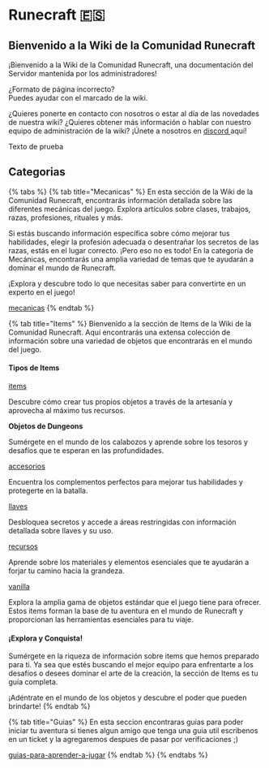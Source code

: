 # Runecraft 🇪🇸

## Bienvenido a la Wiki de la Comunidad Runecraft

¡Bienvenido a la Wiki de la Comunidad Runecraft, una documentación del Servidor mantenida por los administradores!

¿Formato de página incorrecto?\
Puedes ayudar con el marcado de la wiki.

¿Quieres ponerte en contacto con nosotros o estar al día de las novedades de nuestra wiki? ¿Quieres obtener más información o hablar con nuestro equipo de administración de la wiki? ¡Únete a nosotros en [discord ](https://discord.runecraft.me)aquí!

<span id="red">Texto de prueba</span>

## Categorias

{% tabs %}
{% tab title="Mecanicas" %}
En esta sección de la Wiki de la Comunidad Runecraft, encontrarás información detallada sobre las diferentes mecánicas del juego. Explora artículos sobre clases, trabajos, razas, profesiones, rituales y más.

Si estás buscando información específica sobre cómo mejorar tus habilidades, elegir la profesión adecuada o desentrañar los secretos de las razas, estás en el lugar correcto. ¡Pero eso no es todo! En la categoría de Mecánicas, encontrarás una amplia variedad de temas que te ayudarán a dominar el mundo de Runecraft.

¡Explora y descubre todo lo que necesitas saber para convertirte en un experto en el juego!

[mecanicas](mecanicas/ "mention")
{% endtab %}

{% tab title="Items" %}
Bienvenido a la sección de Items de la Wiki de la Comunidad Runecraft. Aquí encontrarás una extensa colección de información sobre una variedad de objetos que encontrarás en el mundo del juego.

#### Tipos de Items

[items](items/ "mention")

Descubre cómo crear tus propios objetos a través de la artesanía y aprovecha al máximo tus recursos.

**Objetos de Dungeons**

Sumérgete en el mundo de los calabozos y aprende sobre los tesoros y desafíos que te esperan en las profundidades.

[accesorios](items/accesorios/ "mention")

Encuentra los complementos perfectos para mejorar tus habilidades y protegerte en la batalla.

[llaves](items/llaves/ "mention")

Desbloquea secretos y accede a áreas restringidas con información detallada sobre llaves y su uso.

[recursos](items/recursos/ "mention")

Aprende sobre los materiales y elementos esenciales que te ayudarán a forjar tu camino hacia la grandeza.

[vanilla](items/genericos/vanilla/ "mention")

Explora la amplia gama de objetos estándar que el juego tiene para ofrecer. Estos items forman la base de tu aventura en el mundo de Runecraft y proporcionan las herramientas esenciales para tu viaje.

#### ¡Explora y Conquista!

Sumérgete en la riqueza de información sobre items que hemos preparado para ti. Ya sea que estés buscando el mejor equipo para enfrentarte a los desafíos o desees dominar el arte de la creación, la sección de Items es tu guía completa.

¡Adéntrate en el mundo de los objetos y descubre el poder que pueden brindarte!
{% endtab %}

{% tab title="Guias" %}
En esta seccion encontraras guias para poder iniciar tu aventura si tienes algun amigo que tenga una guia util escribenos en un ticket y la agregaremos despues de pasar por verificaciones ;)

[guias-para-aprender-a-jugar](readme/guias-para-aprender-a-jugar/ "mention")
{% endtab %}
{% endtabs %}